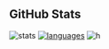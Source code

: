 ## GitHub Stats
![stats](https://github-readme-stats.vercel.app/api?username=Kolya142&count_private=true&show_icons=true&theme=white)
[![languages](https://github-readme-stats.vercel.app/api/top-langs/?username=Kolya142&layout=compact&theme=dark&langs_count=6)](https://github.com/Kolya142/github-readme-stats)
![h](https://kolya142.github.io/psvg.svg)

